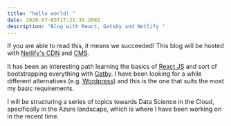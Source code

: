 ```yaml
---
title: "hello world! "
date: 2020-07-05T17:21:35.208Z
description: "Blog with React, Gatsby and Netlify "
---
```

If you are able to read this, it means we succeeded! This blog will be hosted with [Netlify's CDN](https://www.netlify.com/) and [CMS](https://www.netlifycms.org/docs/gatsby/). 

It has been an interesting path learning the basics of [React JS](https://reactjs.org/) and sort of bootstrapping everything with [Gatby](https://www.gatsbyjs.org/). I have been looking for a while different alternatives (e.g. [Wordpress](https://wordpress.com)) and this is the one that suits the most my basic requirements. 

I will be structuring a series of topics towards Data Science in the Cloud, specifically in the Azure landscape, which is where I have been working on in the recent time.  